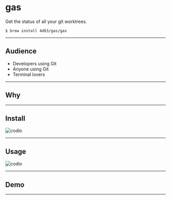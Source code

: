 # gas

Get the status of all your git worktrees.

```
$ brew install 4d63/gas/gas
```

---

## Audience

- Developers using Git
- Anyone using Git
- Terminal lovers

---

## Why

---

## Install

![codio](slides-install.yml)

---

## Usage

![codio](slides-usage.yml)

---

## Demo

---

